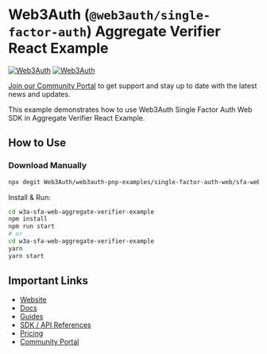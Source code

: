 # Web3Auth (`@web3auth/single-factor-auth`) Aggregate Verifier React Example

[![Web3Auth](https://img.shields.io/badge/Web3Auth-SDK-blue)](https://web3auth.io/docs/sdk/core-kit/sfa-web)
[![Web3Auth](https://img.shields.io/badge/Web3Auth-Community-cyan)](https://community.web3auth.io)

[Join our Community Portal](https://community.web3auth.io/) to get support and stay up to date with the latest news and updates.

This example demonstrates how to use Web3Auth Single Factor Auth Web SDK in Aggregate Verifier React Example.

## How to Use

### Download Manually

```bash
npx degit Web3Auth/web3auth-pnp-examples/single-factor-auth-web/sfa-web-aggregate-verifier-example w3a-sfa-web-aggregate-verifier-example
```

Install & Run:

```bash
cd w3a-sfa-web-aggregate-verifier-example
npm install
npm run start
# or
cd w3a-sfa-web-aggregate-verifier-example
yarn
yarn start
```

## Important Links

- [Website](https://web3auth.io)
- [Docs](https://web3auth.io/docs)
- [Guides](https://web3auth.io/docs/content-hub?type=guides)
- [SDK / API References](https://web3auth.io/docs/sdk)
- [Pricing](https://web3auth.io/pricing.html)
- [Community Portal](https://community.web3auth.io)
